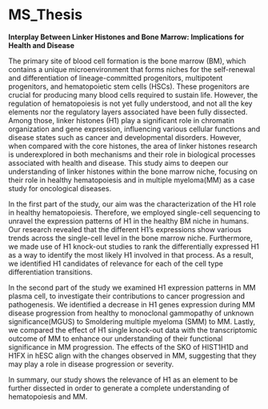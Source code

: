 # MS_Thesis



**Interplay Between Linker Histones and Bone Marrow: Implications for Health and Disease**

The primary site of blood cell formation is the bone marrow (BM), which contains a unique microenvironment that forms niches for the self-renewal and differentiation of lineage-committed progenitors, multipotent progenitors, and hematopoietic stem cells (HSCs). These progenitors are crucial for producing many blood cells required to sustain life. However, the regulation of hematopoiesis is not yet fully understood, and not all the key elements nor the regulatory layers associated have been fully dissected. Among those, linker histones (H1) play a significant role in chromatin organization and gene expression, influencing various cellular functions and disease states such as cancer and developmental disorders. However, when compared with the core histones, the area of linker histones research is underexplored in both mechanisms and their role in biological processes associated with health and disease. This study aims to deepen our understanding of linker histones within the bone marrow niche, focusing on their role in healthy hematopoiesis and in multiple myeloma(MM) as a case study for oncological diseases.

In the first part of the study, our aim was the characterization of the H1 role in healthy hematopoiesis. Therefore, we employed single-cell sequencing to unravel the expression patterns of H1 in the healthy BM niche in humans. Our research revealed that the different H1’s expressions show various trends across the single-cell level in the bone marrow niche. Furthermore, we made use of H1 knock-out studies to rank the differentially expressed H1 as a way to identify the most likely H1 involved in that process.  As a result, we identified H1 candidates of relevance for each of the cell type differentiation transitions.

In the second part of the study we examined H1 expression patterns in MM plasma cell, to investigate their contributions to cancer progression and pathogenesis. We identified a decrease in H1 genes expression during MM disease progression from healthy to monoclonal gammopathy of unknown significance(MGUS) to Smoldering multiple myeloma (SMM) to MM. Lastly, we compared the effect of H1 single knock-out data with the transcriptomic outcome of MM to enhance our understanding of their functional significance in MM progression.  The effects of the SKO of HIST1H1D and H1FX in hESC align with the changes observed in MM, suggesting that they may play a role in disease progression or severity.

In summary, our study shows the relevance of H1 as an element to be further dissected in order to generate a complete understanding of hematopoiesis and MM.
